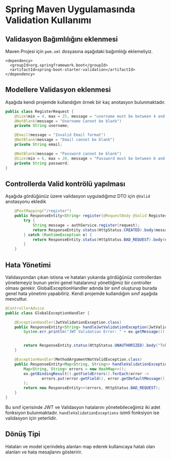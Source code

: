 # Spring Maven Uygulamasında Validation Kullanımı
## Validasyon Bağımlılığını eklenmesi 
Maven Projesi için `pom.xml` dosyasına aşağıdaki bağımlılığı eklemeliyiz.
```
<dependency>
  <groupId>org.springframework.boot</groupId>
  <artifactId>spring-boot-starter-validation</artifactId>
</dependency>
```
## Modellere Validasyon eklenmesi
Aşağıda kendi projemde kullandığım örnek bir kaç anotasyon bulunmaktadır.
```java
public class RegisterRequest {
    @Size(min = 4, max = 25, message = "username must be between 4 and 25 chars")
    @NotBlank(message = "Username Cannot be blank")
    private String username;

    @Email(message = "Invalid Email format")
    @NotBlank(message = "Email cannot be blank")
    private String email;

    @NotBlank(message = "Password cannot be blank")
    @Size(min = 6, max = 20, message = "Password must be between 6 and 20 characters")
    private String password;
}
```

## Controllerda Valid kontrölü yapılması
Aşağıda gördüğünüz üzere validasyon uyguladığımız DTO için  `@Valid` anotasyonu ekledik
```java
    @PostMapping("/register")
    public ResponseEntity<String> register(@RequestBody @Valid RegisterRequest request) {
        try {
            String message = authService.register(request);
            return ResponseEntity.status(HttpStatus.CREATED).body(message);
        } catch (RuntimeException e) {
            return ResponseEntity.status(HttpStatus.BAD_REQUEST).body(e.getMessage());
        }
    }
```

## Hata Yönetimi
Validasyondan çıkan istisna ve hataları yukarıda gördüğünüz controllerdan yönetemeyiz bunun yerini genel hatalarımız yönettiğimiz bir controller olması gerekir. 
GlobalExceptionHandler adında bir sınıf oluşturup burada genel hata yönetimi yapabiliriz. Kendi projemde kullandığım sınıf aşağıda mevcuttur.
```java
@ControllerAdvice
public class GlobalExceptionHandler {

    @ExceptionHandler(JwtValidationException.class)
    public ResponseEntity<String> handleJwtValidationException(JwtValidationException ex) {
        System.err.println("JWT Validation Error: " + ex.getMessage());


        return ResponseEntity.status(HttpStatus.UNAUTHORIZED).body("Token süresi dolmuş. Lütfen yeniden giriş yapın.");
    }

    @ExceptionHandler(MethodArgumentNotValidException.class)
    public ResponseEntity<Map<String, String>> handleValidationExceptions(MethodArgumentNotValidException ex) {
        Map<String, String> errors = new HashMap<>();
        ex.getBindingResult().getFieldErrors().forEach(error ->
                errors.put(error.getField(), error.getDefaultMessage())
        );
        return new ResponseEntity<>(errors, HttpStatus.BAD_REQUEST);
    }
}
```
Bu sınıf içerisinde JWT ve Validasyon hatalarını yönetebileceğimiz iki adet fonksiyon bulunmaktadır.
`handleValidationExceptions` isimli fonksiyon ise validasyon için yeterlidir.

## Dönüş Tipi
Hataları ve model içerindekş alanları map ederek kullanıcaya hatalı olan alanları ve hata mesajlarını gösteririr.


